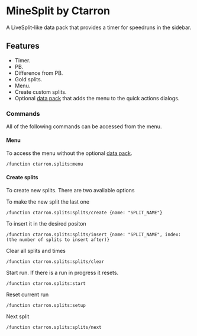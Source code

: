 # MineSplit by Ctarron

A LiveSplit-like data pack that provides a timer for speedruns in the sidebar.

## Features
- Timer.
- PB.
- Difference from PB.
- Gold splits.
- Menu.
- Create custom splits.
- Optional [data pack](https://github.com/Ctarron/MineSplit/releases/download/v1.0.0/MineSplit_menu_v1.0.0.zip) that adds the menu to the quick actions dialogs.

### Commands

All of the following commands can be accessed from the menu.

#### Menu
To access the menu without the optional [data pack](https://github.com/Ctarron/MineSplit/releases/download/v1.0.0/MineSplit_menu_v1.0.0.zip).

    /function ctarron.splits:menu

#### Create splits
To create new splits.
There are two avaliable options

To make the new split the last one

    /function ctarron.splits:splits/create {name: "SPLIT_NAME"}

To insert it in the desired positon

    /function ctarron.splits:splits/insert {name: "SPLIT_NAME", index: (the number of splits to insert after)}

Clear all splits and times

    /function ctarron.splits:splits/clear

Start run. If there is a run in progress it resets.

    /function ctarron.splits:start

Reset current run

    /function ctarron.splits:setup

Next split

    /function ctarron.splits:splits/next

